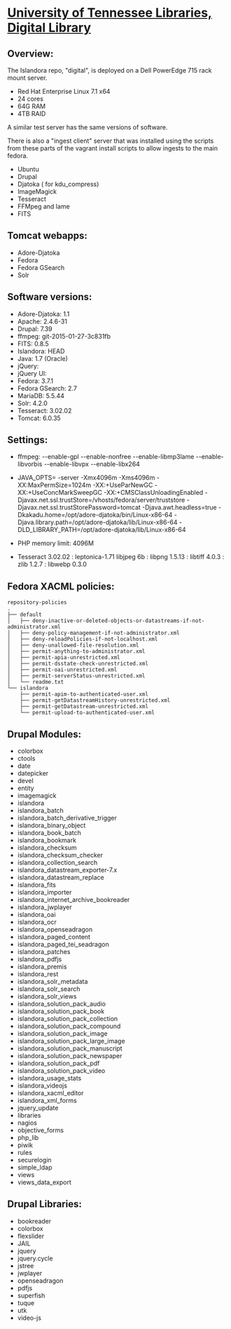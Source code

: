 # [University of Tennessee Libraries, Digital Library](http://digital.lib.utk.edu/collections)

## Overview:

The Islandora repo, "digital", is deployed on a Dell PowerEdge 715 rack mount server.

* Red Hat Enterprise Linux 7.1 x64
* 24 cores
* 64G RAM
* 4TB RAID

A similar test server has the same versions of software.

There is also a "ingest client" server that was installed using the scripts
from these parts of the vagrant install scripts to allow ingests to the main fedora.

* Ubuntu
* Drupal
* Djatoka ( for kdu_compress)
* ImageMagick
* Tesseract
* FFMpeg and lame
* FITS


## Tomcat webapps:

* Adore-Djatoka
* Fedora
* Fedora GSearch
* Solr

## Software versions:

* Adore-Djatoka: 1.1
* Apache: 2.4.6-31
* Drupal: 7.39
* ffmpeg: git-2015-01-27-3c831fb
* FITS: 0.8.5
* Islandora: HEAD
* Java: 1.7 (Oracle)
* jQuery: 
* jQuery UI: 
* Fedora: 3.7.1
* Fedora GSearch: 2.7
* MariaDB: 5.5.44
* Solr: 4.2.0
* Tesseract: 3.02.02
* Tomcat: 6.0.35
 

## Settings:

* ffmpeg:  --enable-gpl --enable-nonfree --enable-libmp3lame --enable-libvorbis --enable-libvpx --enable-libx264
* JAVA_OPTS= -server -Xmx4096m -Xms4096m
 -XX:MaxPermSize=1024m
 -XX:+UseParNewGC
 -XX:+UseConcMarkSweepGC
 -XX:+CMSClassUnloadingEnabled
 -Djavax.net.ssl.trustStore=/vhosts/fedora/server/truststore
 -Djavax.net.ssl.trustStorePassword=tomcat
 -Djava.awt.headless=true
 -Dkakadu.home=/opt/adore-djatoka/bin/Linux-x86-64
 -Djava.library.path=/opt/adore-djatoka/lib/Linux-x86-64
 -DLD_LIBRARY_PATH=/opt/adore-djatoka/lib/Linux-x86-64
 
* PHP memory limit: 4096M
* Tesseract 3.02.02 : leptonica-1.71  libjpeg 6b : libpng 1.5.13 : libtiff 4.0.3 : zlib 1.2.7 : libwebp 0.3.0

## Fedora XACML policies:
```
repository-policies
.
├── default
│   ├── deny-inactive-or-deleted-objects-or-datastreams-if-not-administrator.xml
│   ├── deny-policy-management-if-not-administrator.xml
│   ├── deny-reloadPolicies-if-not-localhost.xml
│   ├── deny-unallowed-file-resolution.xml
│   ├── permit-anything-to-administrator.xml
│   ├── permit-apia-unrestricted.xml
│   ├── permit-dsstate-check-unrestricted.xml
│   ├── permit-oai-unrestricted.xml
│   ├── permit-serverStatus-unrestricted.xml
│   └── readme.txt
└── islandora
    ├── permit-apim-to-authenticated-user.xml
    ├── permit-getDatastreamHistory-unrestricted.xml
    ├── permit-getDatastream-unrestricted.xml
    └── permit-upload-to-authenticated-user.xml
```

## Drupal Modules:

* colorbox
* ctools
* date
* datepicker
* devel
* entity
* imagemagick
* islandora
* islandora_batch
* islandora_batch_derivative_trigger
* islandora_binary_object
* islandora_book_batch
* islandora_bookmark
* islandora_checksum
* islandora_checksum_checker
* islandora_collection_search
* islandora_datastream_exporter-7.x
* islandora_datastream_replace
* islandora_fits
* islandora_importer
* islandora_internet_archive_bookreader
* islandora_jwplayer
* islandora_oai
* islandora_ocr
* islandora_openseadragon
* islandora_paged_content
* islandora_paged_tei_seadragon
* islandora_patches
* islandora_pdfjs
* islandora_premis
* islandora_rest
* islandora_solr_metadata
* islandora_solr_search
* islandora_solr_views
* islandora_solution_pack_audio
* islandora_solution_pack_book
* islandora_solution_pack_collection
* islandora_solution_pack_compound
* islandora_solution_pack_image
* islandora_solution_pack_large_image
* islandora_solution_pack_manuscript
* islandora_solution_pack_newspaper
* islandora_solution_pack_pdf
* islandora_solution_pack_video
* islandora_usage_stats
* islandora_videojs
* islandora_xacml_editor
* islandora_xml_forms
* jquery_update
* libraries
* nagios
* objective_forms
* php_lib
* piwik
* rules
* securelogin
* simple_ldap
* views
* views_data_export

## Drupal Libraries:

* bookreader
* colorbox
* flexslider
* JAIL
* jquery
* jquery.cycle
* jstree
* jwplayer
* openseadragon
* pdfjs
* superfish
* tuque
* utk
* video-js

